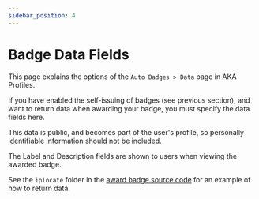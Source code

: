 ```yaml
---
sidebar_position: 4
---
```


# Badge Data Fields

This page explains the options of the `Auto Badges > Data` page in AKA Profiles.

If you have enabled the self-issuing of badges (see previous section), and want to return data when awarding your badge, you must specify the data fields here.

This data is public, and becomes part of the user's profile, so personally identifiable information should not be included.

The Label and Description fields are shown to users when viewing the awarded badge.

See the `iplocate` folder in the [award badge source code](https://github.com/neilck/aka-awardbadge/blob/main/src/app/iplocate/page.tsx) for an example of how to return data.
